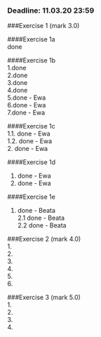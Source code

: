 ### Deadline: 11.03.20 23:59

###Exercise 1 (mark 3.0)

####Exercise 1a <br />
done<br />

####Exercise 1b <br />
1.done<br />
2.done<br />
3.done<br />
4.done<br />
5.done - Ewa<br />
6.done - Ewa<br />
7.done - Ewa<br />

####Exercise 1c<br />
1.1. done - Ewa<br />
1.2. done - Ewa<br />
2. done - Ewa<br />

####Exercise 1d<br />
1. done - Ewa<br />
2. done - Ewa<br />

####Exercise 1e<br />
1. done - Beata<br />
2.1 done - Beata<br />
2.2 done - Beata<br />

###Exercise 2 (mark 4.0)<br />
1.<br />
2.<br />
3.<br />
4.<br />
5.<br />
6.<br />

###Exercise 3 (mark 5.0)<br />
1.<br />
2.<br />
3.<br />
4.<br />
